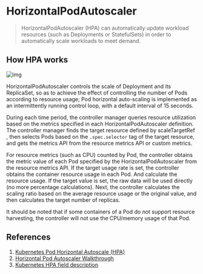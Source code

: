 # HorizontalPodAutoscaler

> HorizontalPodAutoscaler (HPA) can automatically update workload resources (such as Deployments or StatefulSets) in order to automatically scale workloads to meet demand.

## How HPA works

![img](https://d33wubrfki0l68.cloudfront.net/4fe1ef7265a93f5f564bd3fbb0269ebd10b73b4e/1775d/images/docs/horizontal-pod-autoscaler.svg)

HorizontalPodAutoscaler controls the scale of Deployment and its ReplicaSet, so as to achieve the effect of controlling the number of Pods according to resource usage; Pod horizontal auto-scaling is implemented as an intermittently running control loop, with a default interval of 15 seconds.

During each time period, the controller manager queries resource utilization based on the metrics specified in each HorizontalPodAutoscaler definition. The controller manager finds the target resource defined by scaleTargetRef , then selects Pods based on the `.spec.selector` tag of the target resource, and gets the metrics API from the resource metrics API or custom metrics.

For resource metrics (such as CPU) counted by Pod, the controller obtains the metric value of each Pod specified by the HorizontalPodAutoscaler from the resource metrics API. If the target usage rate is set, the controller obtains the container resource usage in each Pod. And calculate the resource usage. If the target value is set, the raw data will be used directly (no more percentage calculations). Next, the controller calculates the scaling ratio based on the average resource usage or the original value, and then calculates the target number of replicas.

It should be noted that if some containers of a Pod do not support resource harvesting, the controller will not use the CPU/memory usage of that Pod.

## References

1. [Kubernetes Pod Horizontal Autoscale (HPA)](https://kubernetes.io/docs/tasks/run-application/horizontal-pod-autoscale/)
2. [Horizontal Pod Autoscaler Walkthrough](https://kubernetes.io/docs/tasks/run-application/horizontal-pod-autoscale-walkthrough/)
3. [Kubernetes HPA field description](https://kubernetes.io/docs/reference/generated/kubernetes-api/v1.21/#horizontalpodautoscaler-v2beta2-autoscaling)